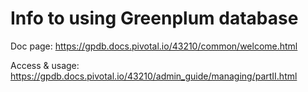 # Info to using Greenplum database
Doc page:
  https://gpdb.docs.pivotal.io/43210/common/welcome.html

Access & usage:
  https://gpdb.docs.pivotal.io/43210/admin_guide/managing/partII.html
